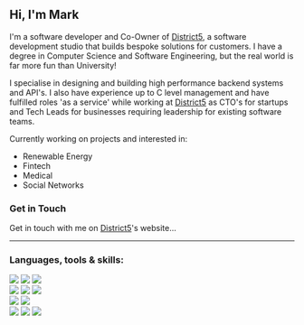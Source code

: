 ## Hi, I'm Mark

I'm a software developer and Co-Owner of [District5](https://district5.co.uk), a software development studio that builds bespoke solutions for customers. I have a degree in Computer Science and Software Engineering, but the real world is far more fun than University!

I specialise in designing and building high performance backend systems and API's. I also have experience up to C level management and have fulfilled roles 'as a service' while working at [District5](https://district5.co.uk) as CTO's for startups and Tech Leads for businesses requiring leadership for existing software teams.

Currently working on projects and interested in:
* Renewable Energy
* Fintech
* Medical
* Social Networks

### Get in Touch
Get in touch with me on [District5](https://district5.co.uk/contact-us)'s website...

---
### Languages, tools & skills:
<div>
    <img src="https://img.shields.io/badge/PHP-777BB4?style=for-the-badge&logo=php&logoColor=white" />
    <img src="https://img.shields.io/badge/Python-3776AB?style=for-the-badge&logo=python&logoColor=white" />
    <img src="https://img.shields.io/badge/MongoDB-47A248?style=for-the-badge&logo=mongodb&logoColor=white" />
</div>
 <div>
    <img src="https://img.shields.io/badge/HTML5-E34F26?style=for-the-badge&logo=html5&logoColor=white" />
    <img src="https://img.shields.io/badge/CSS3-1572B6?style=for-the-badge&logo=css3&logoColor=white" />
    <img src="https://img.shields.io/badge/JavaScript-323330?style=for-the-badge&logo=javascript&logoColor=F7DF1E" />
 </div>
<div>
    <img src="https://img.shields.io/badge/Phpstorm-000000?style=for-the-badge&logo=phpstorm" />
    <img src="https://img.shields.io/badge/Pycharm-000000?style=for-the-badge&logo=pycharm" />
</div>
<div>
    <img src="https://img.shields.io/badge/Kubernetes-326CE5?style=for-the-badge&logo=kubernetes&logoColor=white" />
    <img src="https://img.shields.io/badge/Google%20Cloud-4285F4?style=for-the-badge&logo=google%20cloud&logoColor=white" />
    <img src="https://img.shields.io/badge/Amazon%20AWS-232F3E?style=for-the-badge&logo=amazon%20aws&logoColor=white" />
</div>
